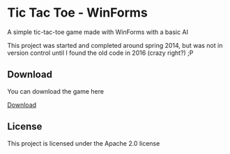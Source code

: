 # Tic Tac Toe - WinForms
A simple tic-tac-toe game made with WinForms with a basic AI

This project was started and completed around spring 2014, but was not in version control until I found the old code in 2016 (crazy right?) ;P

## Download
You can download the game here

[Download](https://www.dropbox.com/sh/7jtkq1lzukeiiey/AAC2h12zIro2yTs02cJp2Zx0a?dl=0)

## License
This project is licensed under the Apache 2.0 license

